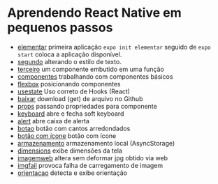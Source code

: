 # Aprendendo React Native em pequenos passos

- [elementar](elementar) primeira aplicação `expo init elementar` seguido de `expo start` coloca a aplicação disponível.
- [segundo](segundo) alterando o estilo de texto.
- [terceiro](terceiro) um componente embutido em uma função
- [componentes](componentes) trabalhando com componentes básicos 
- [flexbox](flexbox) posicionando componentes
- [usestate](usestate) Uso correto de Hooks (React)
- [baixar](baixar) download (get) de arquivo no Github
- [props](props) passando propriedades para componente
- [keyboard](keyboard) abre e fecha soft keyboard
- [alert](alert) abre caixa de alerta
- [botao](botao) botão com cantos arredondados
- [botão com ícone](botaoicone) botão com ícone
- [armazenamento](armazenamento) armazenamento local (AsyncStorage)
- [dimensions](dimensions) exibe dimensões da tela
- [imagemweb](imagemweb) altera sem deformar jpg obtido via web
- [imgfail](imgfail) provoca falha de carregamento de imagem
- [orientacao](orientacao) detecta e exibe orientação

